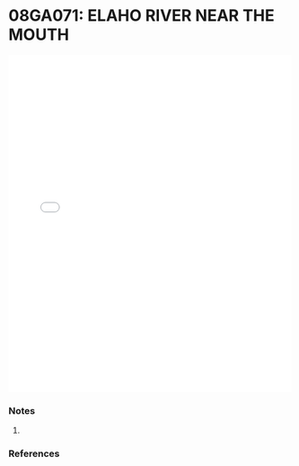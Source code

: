 # 08GA071: ELAHO RIVER NEAR THE MOUTH

<iframe src="/distribution_estimation/_static/stations/08GA071_fdc.html" width="100%" height="600" frameborder="0"></iframe>

### Notes
1. 

### References

